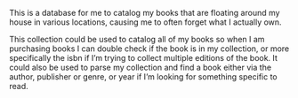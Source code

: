 This is a database for me to catalog my books that are floating around my house in various locations, causing me to often forget what I actually own. 

This collection could be used to catalog all of my books so when I am purchasing books I can double check if the book is in my collection, or more specifically the isbn if I’m trying to collect multiple editions of the book. It could also be used to parse my collection and find a book either via the author, publisher or genre, or year if I’m looking for something specific to read. 
